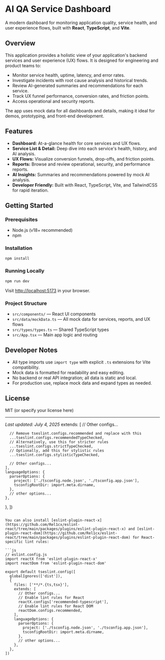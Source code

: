 # AI QA Service Dashboard

A modern dashboard for monitoring application quality, service health, and user experience flows, built with **React**, **TypeScript**, and **Vite**.

## Overview

This application provides a holistic view of your application's backend services and user experience (UX) flows. It is designed for engineering and product teams to:
- Monitor service health, uptime, latency, and error rates.
- Investigate incidents with root cause analysis and historical trends.
- Review AI-generated summaries and recommendations for each service.
- Track UX funnel performance, conversion rates, and friction points.
- Access operational and security reports.

The app uses mock data for all dashboards and details, making it ideal for demos, prototyping, and front-end development.

## Features
- **Dashboard:** At-a-glance health for core services and UX flows.
- **Service List & Detail:** Deep dive into each service's health, history, and AI analysis.
- **UX Flows:** Visualize conversion funnels, drop-offs, and friction points.
- **Reports:** Browse and review operational, security, and performance reports.
- **AI Insights:** Summaries and recommendations powered by mock AI analysis.
- **Developer Friendly:** Built with React, TypeScript, Vite, and TailwindCSS for rapid iteration.

## Getting Started

### Prerequisites
- Node.js (v18+ recommended)
- npm

### Installation
```bash
npm install
```

### Running Locally
```bash
npm run dev
```
Visit [http://localhost:5173](http://localhost:5173) in your browser.

### Project Structure
- `src/components/` — React UI components
- `src/data/mockData.ts` — All mock data for services, reports, and UX flows
- `src/types/types.ts` — Shared TypeScript types
- `src/App.tsx` — Main app logic and routing

## Developer Notes
- All type imports use `import type` with explicit `.ts` extensions for Vite compatibility.
- Mock data is formatted for readability and easy editing.
- No backend or real API integration; all data is static and local.
- For production use, replace mock data and expand types as needed.

## License
MIT (or specify your license here)

---
*Last updated: July 4, 2025*
    extends: [
      // Other configs...

      // Remove tseslint.configs.recommended and replace with this
      ...tseslint.configs.recommendedTypeChecked,
      // Alternatively, use this for stricter rules
      ...tseslint.configs.strictTypeChecked,
      // Optionally, add this for stylistic rules
      ...tseslint.configs.stylisticTypeChecked,

      // Other configs...
    ],
    languageOptions: {
      parserOptions: {
        project: ['./tsconfig.node.json', './tsconfig.app.json'],
        tsconfigRootDir: import.meta.dirname,
      },
      // other options...
    },
  },
])
```

You can also install [eslint-plugin-react-x](https://github.com/Rel1cx/eslint-react/tree/main/packages/plugins/eslint-plugin-react-x) and [eslint-plugin-react-dom](https://github.com/Rel1cx/eslint-react/tree/main/packages/plugins/eslint-plugin-react-dom) for React-specific lint rules:

```js
// eslint.config.js
import reactX from 'eslint-plugin-react-x'
import reactDom from 'eslint-plugin-react-dom'

export default tseslint.config([
  globalIgnores(['dist']),
  {
    files: ['**/*.{ts,tsx}'],
    extends: [
      // Other configs...
      // Enable lint rules for React
      reactX.configs['recommended-typescript'],
      // Enable lint rules for React DOM
      reactDom.configs.recommended,
    ],
    languageOptions: {
      parserOptions: {
        project: ['./tsconfig.node.json', './tsconfig.app.json'],
        tsconfigRootDir: import.meta.dirname,
      },
      // other options...
    },
  },
])
```
